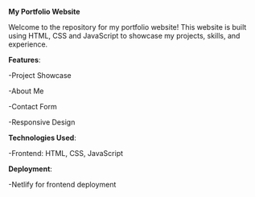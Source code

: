 **My Portfolio Website**

Welcome to the repository for my portfolio website! 
This website is built using HTML, CSS and JavaScript to showcase my projects, skills, and experience.

**Features**:

-Project Showcase

-About Me

-Contact Form

-Responsive Design

**Technologies Used**:

-Frontend: HTML, CSS, JavaScript

**Deployment**:

-Netlify for frontend deployment
